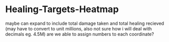 # Healing-Targets-Heatmap

maybe can expand to include total damage taken and total healing recieved (may have to convert to unit millions, also not sure how i will deal with decimals eg. 4.5M)
are we able to assign numbers to each coordinate?
